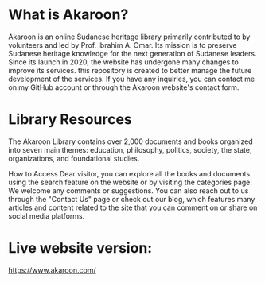 # What is Akaroon?
Akaroon is an online Sudanese heritage library primarily contributed to by volunteers and led by Prof. Ibrahim A. Omar. Its mission is to preserve Sudanese heritage knowledge for the next generation of Sudanese leaders. Since its launch in 2020, the website has undergone many changes to improve its services.
this repository is created to better manage the future development of the services. If you have any inquiries, you can contact me on my GitHub account or through the Akaroon website's contact form.
 
# Library Resources
The Akaroon Library contains over 2,000 documents and books organized into seven main themes: education, philosophy, politics, society, the state, organizations, and foundational studies.

How to Access
Dear visitor, you can explore all the books and documents using the search feature on the website or by visiting the categories page. We welcome any comments or suggestions. You can also reach out to us through the "Contact Us" page or check out our blog, which features many articles and content related to the site that you can comment on or share on social media platforms.

# Live website version:
https://www.akaroon.com/


